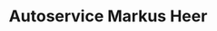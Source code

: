 ---
title: "Autoservice Markus Heer"
url: /neuhausen-auf-den-fildern/autoservice-markus-heer/
shop: Autowerkstatt
---